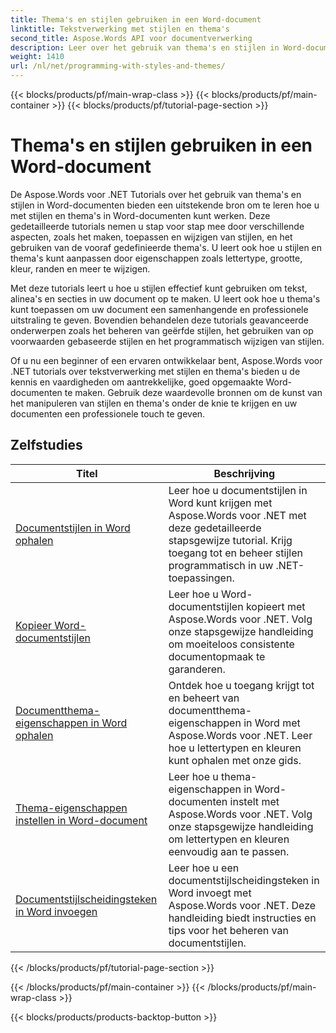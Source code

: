 ```yaml
---
title: Thema's en stijlen gebruiken in een Word-document
linktitle: Tekstverwerking met stijlen en thema's
second_title: Aspose.Words API voor documentverwerking
description: Leer over het gebruik van thema's en stijlen in Word-documenten met Aspose.Words voor .NET. Leer hoe u stijlen en thema's in uw Word-documenten kunt maken, toepassen en aanpassen met stapsgewijze tutorials en C#-codevoorbeelden.
weight: 1410
url: /nl/net/programming-with-styles-and-themes/
---
```


{{< blocks/products/pf/main-wrap-class >}}
{{< blocks/products/pf/main-container >}}
{{< blocks/products/pf/tutorial-page-section >}}

# Thema's en stijlen gebruiken in een Word-document

De Aspose.Words voor .NET Tutorials over het gebruik van thema's en stijlen in Word-documenten bieden een uitstekende bron om te leren hoe u met stijlen en thema's in Word-documenten kunt werken. Deze gedetailleerde tutorials nemen u stap voor stap mee door verschillende aspecten, zoals het maken, toepassen en wijzigen van stijlen, en het gebruiken van de vooraf gedefinieerde thema's. U leert ook hoe u stijlen en thema's kunt aanpassen door eigenschappen zoals lettertype, grootte, kleur, randen en meer te wijzigen.

Met deze tutorials leert u hoe u stijlen effectief kunt gebruiken om tekst, alinea's en secties in uw document op te maken. U leert ook hoe u thema's kunt toepassen om uw document een samenhangende en professionele uitstraling te geven. Bovendien behandelen deze tutorials geavanceerde onderwerpen zoals het beheren van geërfde stijlen, het gebruiken van op voorwaarden gebaseerde stijlen en het programmatisch wijzigen van stijlen.

Of u nu een beginner of een ervaren ontwikkelaar bent, Aspose.Words voor .NET tutorials over tekstverwerking met stijlen en thema's bieden u de kennis en vaardigheden om aantrekkelijke, goed opgemaakte Word-documenten te maken. Gebruik deze waardevolle bronnen om de kunst van het manipuleren van stijlen en thema's onder de knie te krijgen en uw documenten een professionele touch te geven.

 ## Zelfstudies
| Titel | Beschrijving |
| --- | --- |
| [Documentstijlen in Word ophalen](./access-styles/) | Leer hoe u documentstijlen in Word kunt krijgen met Aspose.Words voor .NET met deze gedetailleerde stapsgewijze tutorial. Krijg toegang tot en beheer stijlen programmatisch in uw .NET-toepassingen. |
| [Kopieer Word-documentstijlen](./copy-styles/) | Leer hoe u Word-documentstijlen kopieert met Aspose.Words voor .NET. Volg onze stapsgewijze handleiding om moeiteloos consistente documentopmaak te garanderen. |
| [Documentthema-eigenschappen in Word ophalen](./get-theme-properties/) | Ontdek hoe u toegang krijgt tot en beheert van documentthema-eigenschappen in Word met Aspose.Words voor .NET. Leer hoe u lettertypen en kleuren kunt ophalen met onze gids. |
| [Thema-eigenschappen instellen in Word-document](./set-theme-properties/) | Leer hoe u thema-eigenschappen in Word-documenten instelt met Aspose.Words voor .NET. Volg onze stapsgewijze handleiding om lettertypen en kleuren eenvoudig aan te passen. |
| [Documentstijlscheidingsteken in Word invoegen](./insert-style-separator/) | Leer hoe u een documentstijlscheidingsteken in Word invoegt met Aspose.Words voor .NET. Deze handleiding biedt instructies en tips voor het beheren van documentstijlen. |
{{< /blocks/products/pf/tutorial-page-section >}}

{{< /blocks/products/pf/main-container >}}
{{< /blocks/products/pf/main-wrap-class >}}

{{< blocks/products/products-backtop-button >}}
